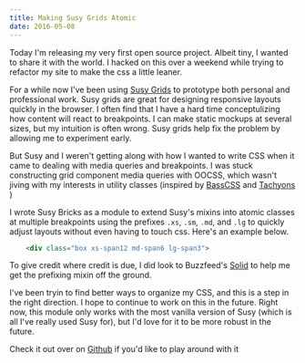 ```yaml
---
title: Making Susy Grids Atomic
date: 2016-05-08
---
```


Today I'm releasing my very first open source project. Albeit tiny, I wanted to share it with the world. I hacked on this over a weekend while trying to refactor my site to make the css a little leaner.

For a while now I've been using [Susy Grids](http://susy.oddbird.net) to prototype both personal and professional work. Susy grids are great for designing responsive layouts quickly in the browser. I often find that I have a hard time conceptulizing how content will react to breakpoints. I can make static mockups at several sizes, but my intuition is often wrong. Susy grids help fix the problem by allowing me to experiment early.

But Susy and I weren't getting along with how I wanted to write CSS when it came to dealing with media queries and breakpoints. I was stuck constructing grid component media queries with OOCSS, which wasn't jiving with my interests in utility classes (inspired by [BassCSS](http://www.basscss.com) and [Tachyons](http://www.tachyons.io) )

I wrote Susy Bricks as a module to extend Susy's mixins into atomic classes at multiple breakpoints using the prefixes `.xs`, `.sm`, `.md`, and `.lg` to quickly adjust layouts without even having to touch css. Here's an example below.


```html
    <div class="box xs-span12 md-span6 lg-span3">
```


To give credit where credit is due, I did look to Buzzfeed's [Solid](https://solid.buzzfeed.com) to help me get the prefixing mixin off the ground.

I've been tryin to find better ways to organize my CSS, and this is a step in the right direction. I hope to continue to work on this in the future. Right now, this module only works with the most vanilla version of Susy (which is all I've really used Susy for), but I'd love for it to be more robust in the future.


Check it out over on [Github](https://github.com/seanblanton/susybricks) if you'd like to play around with it
